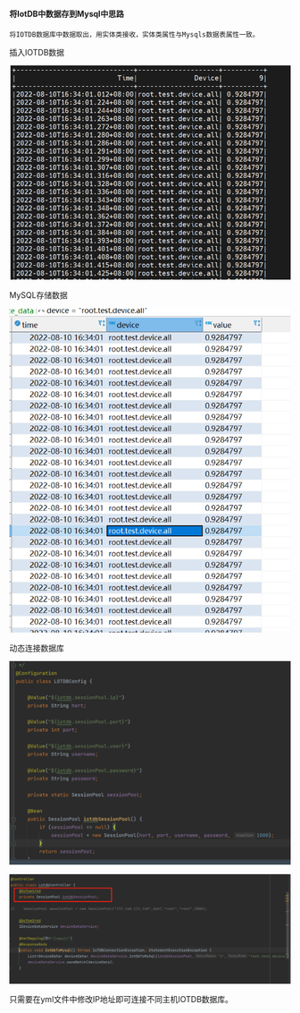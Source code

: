 #### 将IotDB中数据存到Mysql中思路

```
将IOTDB数据库中数据取出，用实体类接收，实体类属性与Mysqls数据表属性一致。
```



插入IOTDB数据

![image-20220810172221615](https://raw.githubusercontent.com/Ningyu-code/IotDbToMysql/main/readme-pic/image-20220810172221615.png)

MySQL存储数据

![image-20220810172251663](https://raw.githubusercontent.com/Ningyu-code/IotDbToMysql/main/readme-pic/image-20220810172251663.png)





动态连接数据库

![image-20220810172350681](https://raw.githubusercontent.com/Ningyu-code/IotDbToMysql/main/readme-pic/image-20220810172350681.png)

![image-20220810172453154](https://raw.githubusercontent.com/Ningyu-code/IotDbToMysql/main/readme-pic/image-20220810172453154.png)

只需要在yml文件中修改IP地址即可连接不同主机IOTDB数据库。


